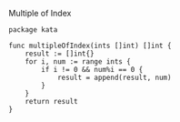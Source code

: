 Multiple of Index

    package kata
    
    func multipleOfIndex(ints []int) []int {
        result := []int{}
        for i, num := range ints {
            if i != 0 && num%i == 0 {
                result = append(result, num)
            }
        }
        return result
    }
